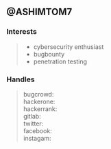 ## @ASHIMTOM7
### Interests
> * cybersecurity enthusiast
> * bugbounty 
> * penetration testing
### Handles
> bugcrowd:\
> hackerone:\
> hackerrank:\
> gitlab:\
> twitter:\
> facebook:\
> instagam:
 




<!---
ASHIMTOM7/ASHIMTOM7 is a ✨ special ✨ repository because its `README.md` (this file) appears on your GitHub profile.
You can click the Preview link to take a look at your changes.
--->
